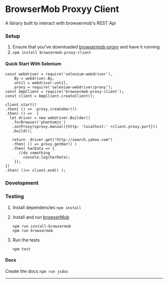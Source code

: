 BrowserMob  Proxyy Client
===========================

A library built to interact with browsermob's REST Api

### Setup

1. Ensure that you've downloaded  [browsermob-proxy][1] and have it running
2. `npm install browsermob-proxy-client`


#### Quick Start With Selenium


    const webdriver = require('selenium-webdriver'),
        By = webdriver.By,
        until = webdriver.until,
        proxy = require('selenium-webdriver/proxy');
    const bmpClient = require('browsermob-proxy-client');
    const client = bmpClient.createClient();

    client.start()
    .then( () =>  proxy.createHar())
    .then( () =>  {
      let driver = new webdriver.Builder()
       .forBrowser('phantomjs')
       .setProxy(sproxy.manual({http: 'localhost:' +client.proxy.port}))
       .build();

       return  driver.get("http://search.yahoo.com")
       .then( () => proxy.getHar() )
       .then( harData => {
          //do something
            console.log(harData);
        });
    })
    .then( ()=> client.end() );


### Development

### Testing
1. Install dependencies `npm install`

2. Install and run [browserMob][1]

       npm run install-browsermob
       npm run browsermob

2. Run the tests

       npm test


#### Docs
Create the docs `npm run jsdoc`



-----

[1]:  https://github.com/lightbody/browsermob-proxy

